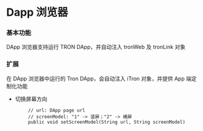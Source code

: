# Dapp 浏览器

### 基本功能

DApp 浏览器支持运行 TRON DApp，并自动注入 tronWeb 及 tronLink 对象

### 扩展

在 DApp 浏览器中运行的 Tron DApp，会自动注入 iTron 对象，并提供 App 端定制化功能

  * 切换屏幕方向

```shell   
        // url: DApp page url
        // screenModel: "1" -> 竖屏；"2" -> 横屏
        public void setScreenModel(String url, String screenModel)
```

